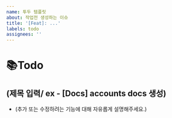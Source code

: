 ```yaml
---
name: 투두 템플릿
about: 작업전 생성하는 이슈
title: '[Feat]: ...'
labels: todo
assignees: ''
---
```


# 📚Todo

## (제목 입력/ ex - [Docs] accounts docs 생성)
- (추가 또는 수정하려는 기능에 대해 자유롭게 설명해주세요.)
